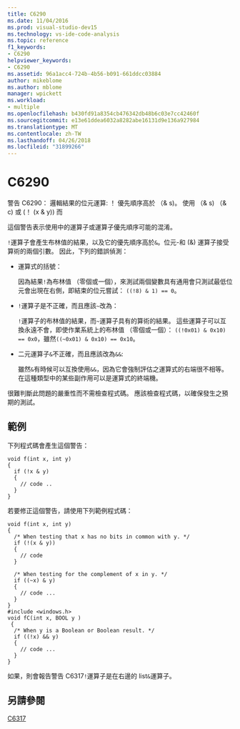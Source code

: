 ```yaml
---
title: C6290
ms.date: 11/04/2016
ms.prod: visual-studio-dev15
ms.technology: vs-ide-code-analysis
ms.topic: reference
f1_keywords:
- C6290
helpviewer_keywords:
- C6290
ms.assetid: 96a1acc4-724b-4b56-b091-661ddcc03884
author: mikeblome
ms.author: mblome
manager: wpickett
ms.workload:
- multiple
ms.openlocfilehash: b430fd91a8354cb476342db48b6c03e7cc42460f
ms.sourcegitcommit: e13e61ddea6032a8282abe16131d9e136a927984
ms.translationtype: MT
ms.contentlocale: zh-TW
ms.lasthandoff: 04/26/2018
ms.locfileid: "31899266"
---
```

# <a name="c6290"></a>C6290
警告 C6290： 邏輯結果的位元運算: ！ 優先順序高於 （& s)。 使用 （& s) （& c) 或 (！ (x & y)) 而

 這個警告表示使用中的運算子或運算子優先順序可能的混淆。

 `!`運算子會產生布林值的結果，以及它的優先順序高於`&`。位元-和 (&) 運算子接受算術的兩個引數。 因此，下列的錯誤偵測：

-   運算式的括號：

     因為結果`!`為布林值 （零個或一個），來測試兩個變數具有通用會只測試最低位元會出現在右側，即結束的位元嘗試： `((!8) & 1) == 0`。

-   `!`運算子是不正確，而且應該`~`改為：

     `!`運算子的布林值的結果，而`~`運算子具有的算術的結果。 這些運算子可以互換永遠不會，即使作業系統上的布林值 （零個或一個）： `((!0x01) & 0x10) == 0x0`，雖然`((~0x01) & 0x10) == 0x10`。

-   二元運算子`&`不正確，而且應該改為`&&`:

     雖然`&`有時候可以互換使用`&&`，因為它會強制評估之運算式的右端很不相等。 在這種類型中的某些副作用可以是運算式的終端機。

 很難判斷此問題的嚴重性而不需檢查程式碼。 應該檢查程式碼，以確保發生之預期的測試。

## <a name="example"></a>範例
 下列程式碼會產生這個警告：

```
void f(int x, int y)
{
  if (!x & y)
  {
    // code ..
  }
}
```

 若要修正這個警告，請使用下列範例程式碼：

```
void f(int x, int y)
{
  /* When testing that x has no bits in common with y. */
  if (!(x & y))
  {
    // code
  }

  /* When testing for the complement of x in y. */
  if ((~x) & y)
  {
    // code ...
  }
}
#include <windows.h>
void fC(int x, BOOL y )
 {
  /* When y is a Boolean or Boolean result. */
  if ((!x) && y)
  {
    // code ...
  }
}
```

 如果，則會報告警告 C6317`!`運算子是在右邊的 list`&`運算子。

## <a name="see-also"></a>另請參閱
 [C6317](../code-quality/c6317.md)
